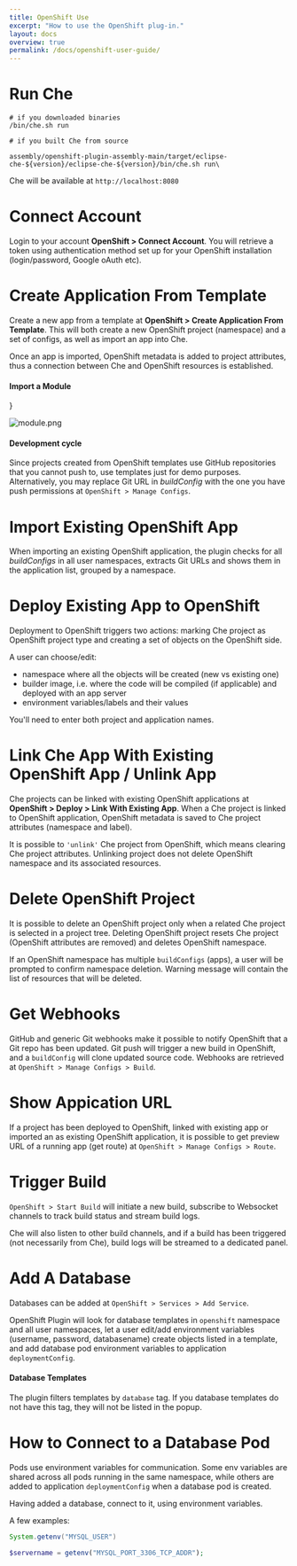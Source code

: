 ```yaml
---
title: OpenShift Use
excerpt: "How to use the OpenShift plug-in."
layout: docs
overview: true
permalink: /docs/openshift-user-guide/
---
```

# Run Che  

```shell  
# if you downloaded binaries
/bin/che.sh run

# if you built Che from source

assembly/openshift-plugin-assembly-main/target/eclipse-che-${version}/eclipse-che-${version}/bin/che.sh run\
```
Che will be available at `http://localhost:8080`
# Connect Account  
Login to your account **OpenShift > Connect Account**. You will retrieve a token using authentication method set up for your OpenShift installation (login/password, Google oAuth etc).
# Create Application From Template  
Create a new app from a template at **OpenShift > Create Application From Template**. This will both create a new OpenShift project (namespace) and a set of configs, as well as import an app into Che.

Once an app is imported, OpenShift metadata is added to project attributes, thus a connection between Che and OpenShift resources is established.
#### Import a Module
}  


![module.png](/images/module.png)

#### Development cycle
Since projects created from OpenShift templates use GitHub repositories that you cannot push to, use templates just for demo purposes. Alternatively, you may replace Git URL in *buildConfig* with the one you have push permissions at `OpenShift > Manage Configs`.  


# Import Existing OpenShift App  
When importing an existing OpenShift application, the plugin checks for all *buildConfigs* in all user namespaces, extracts Git URLs and shows them in the application list, grouped by a namespace.
# Deploy Existing App to OpenShift  
Deployment to OpenShift triggers two actions: marking Che project as OpenShift project type and creating a set of objects on the OpenShift side.

A user can choose/edit:

* namespace where all the objects will be created (new vs existing one)
* builder image, i.e. where the code will be compiled (if applicable) and deployed with an app server
* environment variables/labels and their values

You'll need to enter both project and application names.
# Link Che App With Existing OpenShift App / Unlink App  
Che projects can be linked with existing OpenShift applications at **OpenShift > Deploy > Link With Existing App**. When a Che project is linked to OpenShift application, OpenShift metadata is saved to Che project attributes (namespace and label).

It is possible to `'unlink'` Che project from OpenShift, which means clearing Che project attributes. Unlinking project does not delete OpenShift namespace and its associated resources.
# Delete OpenShift Project  
It is possible to delete an OpenShift project only when a related Che project is selected in a project tree. Deleting OpenShift project resets Che project (OpenShift attributes are removed) and deletes OpenShift namespace.

If an OpenShift namespace has multiple `buildConfigs` (apps), a user will be prompted to confirm namespace deletion. Warning message will contain the list of resources that will be deleted.
# Get Webhooks  
GitHub and generic Git webhooks make it possible to notify OpenShift that a Git repo has been updated. Git push will trigger a new build in OpenShift, and a `buildConfig` will clone updated source code. Webhooks are retrieved at `OpenShift > Manage Configs > Build`.
# Show Appication URL  
If a project has been deployed to OpenShift, linked with existing app or imported an as existing OpenShift application, it is possible to get preview URL of a running app (get route) at `OpenShift > Manage Configs > Route`.
# Trigger Build  
`OpenShift > Start Build` will initiate a new build, subscribe to Websocket channels to track build status and stream build logs.

Che will also listen to other build channels, and if a build has been triggered (not necessarily from Che), build logs will be streamed to a dedicated panel.
# Add A Database  
Databases can be added at `OpenShift > Services > Add Service`.

OpenShift Plugin will look for database templates in `openshift` namespace and all user namespaces, let a user edit/add environment variables (username, password, databasename) create objects listed in a template, and add database pod environment variables to application `deploymentConfig`.
#### Database Templates
The plugin filters templates by `database` tag. If you database templates do not have this tag, they will not be listed in the popup.  


# How to Connect to a Database Pod  
Pods use environment variables for communication. Some env variables are shared across all pods running in the same namespace, while others are added to application `deploymentConfig` when a database pod is created.

Having added a database, connect to it, using environment variables.

A few examples:
```java  
System.getenv("MYSQL_USER")
```

```php  
$servername = getenv("MYSQL_PORT_3306_TCP_ADDR");
```
